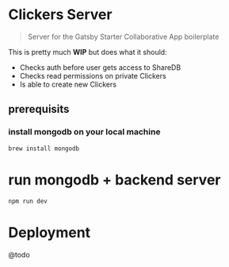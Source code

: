 # Clickers Server

> Server for the Gatsby Starter Collaborative App boilerplate

This is pretty much **WIP** but does what it should:

* Checks auth before user gets access to ShareDB
* Checks read permissions on private Clickers
* Is able to create new Clickers

## prerequisits

### install mongodb on your local machine

```
brew install mongodb
```

# run mongodb + backend server

```
npm run dev
```

# Deployment

@todo

